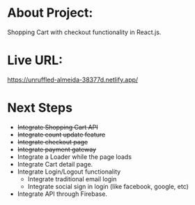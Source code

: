 # About Project:

Shopping Cart with checkout functionality in React.js.

# Live URL:

https://unruffled-almeida-38377d.netlify.app/

# Next Steps

- ~~Integrate Shopping Cart API~~
- ~~Integrate count update feature~~
- ~~Integrate checkout page~~
- ~~Integrate payment gateway~~
- Integrate a Loader while the page loads
- Integrate Cart detail page.
- Integrate Login/Logout functionality
  - Integrate traditional email login
  - Integrate social sign in login (like facebook, google, etc)
- Integrate API through Firebase.
